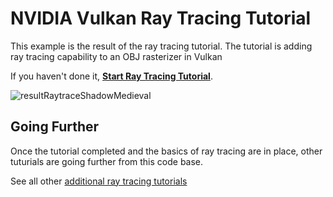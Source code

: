 # NVIDIA Vulkan Ray Tracing Tutorial

This example is the result of the ray tracing tutorial.
The tutorial is adding ray tracing capability to an OBJ rasterizer in Vulkan

If you haven't done it, [**Start Ray Tracing Tutorial**](https://nvpro-samples.github.io/vk_raytracing_tutorial_KHR/).

![resultRaytraceShadowMedieval](../docs/Images/resultRaytraceShadowMedieval.png)

## Going Further

Once the tutorial completed and the basics of ray tracing are in place, other tuturials are going further from this code base.

See all other [additional ray tracing tutorials](https://nvpro-samples.github.io/vk_raytracing_tutorial_KHR/vkrt_tuto_further.md.html)
